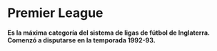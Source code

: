 # Premier League

**Es la máxima categoría del sistema de ligas de fútbol de Inglaterra. Comenzó a disputarse en la temporada 1992-93.**